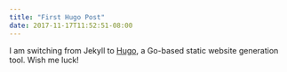 ```yaml
---
title: "First Hugo Post"
date: 2017-11-17T11:52:51-08:00
---
```


I am switching from Jekyll to [Hugo](https://gohugo.io), a Go-based static website generation tool.  Wish me luck!
